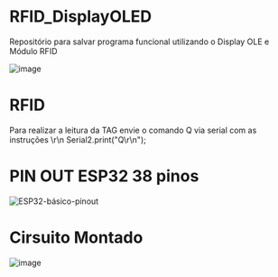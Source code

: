 # RFID_DisplayOLED

Repositório para salvar programa funcional utilizando o Display OLE e Módulo RFID

![image](https://user-images.githubusercontent.com/101602056/235198361-b76f9317-bb5e-43c9-9cd0-af37dfae9771.png)

# RFID 

Para realizar a leitura da TAG envie o comando Q via serial com as instruções \r\n
Serial2.print("Q\r\n");

# PIN OUT ESP32 38 pinos

![ESP32-básico-pinout](https://user-images.githubusercontent.com/101602056/235232991-eac5c2de-e2bb-4813-b9b1-8c859ec85699.jpg)

# Cirsuito Montado 

![image](https://user-images.githubusercontent.com/101602056/235757237-e9c416e1-746d-4197-bff9-97ec8edecff7.png)


